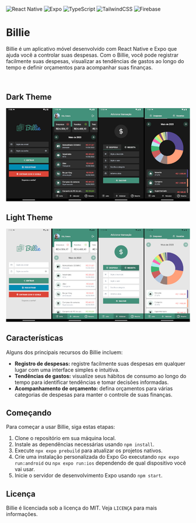 ![React Native](https://img.shields.io/badge/react_native-%2320232a.svg?style=for-the-badge&logo=react&logoColor=%2361DAFB) ![Expo](https://img.shields.io/badge/expo-1C1E24?style=for-the-badge&logo=expo&logoColor=#D04A37) ![TypeScript](https://img.shields.io/badge/typescript-%23007ACC.svg?style=for-the-badge&logo=typescript&logoColor=white) ![TailwindCSS](https://img.shields.io/badge/tailwindcss-%2338B2AC.svg?style=for-the-badge&logo=tailwind-css&logoColor=white) ![Firebase](https://img.shields.io/badge/firebase-%23039BE5.svg?style=for-the-badge&logo=firebase)

# Billie

Billie é um aplicativo móvel desenvolvido com React Native e Expo que ajuda você a controlar suas despesas. Com o Billie, você pode registrar facilmente suas despesas, visualizar as tendências de gastos ao longo do tempo e definir orçamentos para acompanhar suas finanças.

<br/>

## Dark Theme

![Billie Dark Mode Overview](/assets/Billie_Dark_Overview_800w.jpg)

## Light Theme

![Billie Light Mode Overview](/assets/Billie_Light_Overview_800w.jpg)

## Características

Alguns dos principais recursos do Billie incluem:

- **Registro de despesas:** registre facilmente suas despesas em qualquer lugar com uma interface simples e intuitiva.
- **Tendências de gastos:** visualize seus hábitos de consumo ao longo do tempo para identificar tendências e tomar decisões informadas.
- **Acompanhamento de orçamento:** defina orçamentos para várias categorias de despesas para manter o controle de suas finanças.

## Começando

Para começar a usar Billie, siga estas etapas:

1. Clone o repositório em sua máquina local.
2. Instale as dependências necessárias usando `npm install`.
3. Execute `npx expo prebuild` para atualizar os projetos nativos.
4. Crie uma instalação personalizada do Expo Go executando `npx expo run:android` ou `npx expo run:ios` dependendo de qual dispositivo você vai usar.
5. Inicie o servidor de desenvolvimento Expo usando `npm start`.

## Licença

Billie é licenciada sob a licença do MIT. Veja `LICENÇA` para mais informações.
